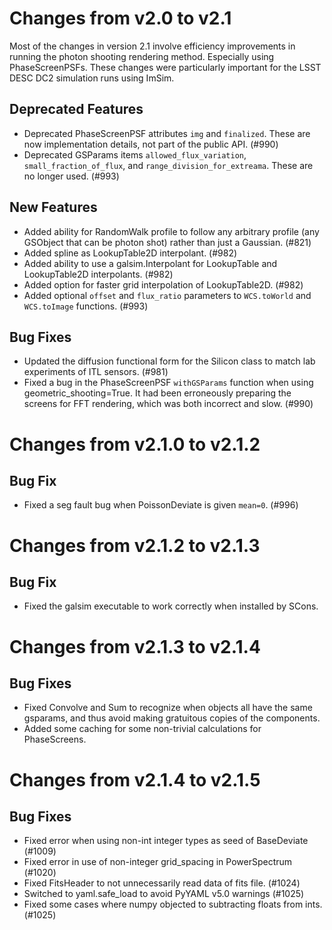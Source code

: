 Changes from v2.0 to v2.1
=========================

Most of the changes in version 2.1 involve efficiency improvements in running
the photon shooting rendering method.  Especially using PhaseScreenPSFs.
These changes were particularly important for the LSST DESC DC2 simulation
runs using ImSim.


Deprecated Features
-------------------

- Deprecated PhaseScreenPSF attributes `img` and `finalized`.  These are now
  implementation details, not part of the public API. (#990)
- Deprecated GSParams items `allowed_flux_variation`, `small_fraction_of_flux`,
  and `range_division_for_extreama`.  These are no longer used. (#993)

New Features
------------

- Added ability for RandomWalk profile to follow any arbitrary profile (any
  GSObject that can be photon shot) rather than just a Gaussian. (#821)
- Added spline as LookupTable2D interpolant. (#982)
- Added ability to use a galsim.Interpolant for LookupTable and LookupTable2D
  interpolants. (#982)
- Added option for faster grid interpolation of LookupTable2D. (#982)
- Added optional `offset` and `flux_ratio` parameters to `WCS.toWorld` and
  `WCS.toImage` functions. (#993)

Bug Fixes
---------

- Updated the diffusion functional form for the Silicon class to match lab
  experiments of ITL sensors. (#981)
- Fixed a bug in the PhaseScreenPSF `withGSParams` function when using
  geometric_shooting=True.  It had been erroneously preparing the screens
  for FFT rendering, which was both incorrect and slow. (#990)


Changes from v2.1.0 to v2.1.2
=============================

Bug Fix
-------

- Fixed a seg fault bug when PoissonDeviate is given `mean=0`. (#996)


Changes from v2.1.2 to v2.1.3
=============================

Bug Fix
-------

- Fixed the galsim executable to work correctly when installed by SCons.


Changes from v2.1.3 to v2.1.4
=============================

Bug Fixes
---------

- Fixed Convolve and Sum to recognize when objects all have the same gsparams,
  and thus avoid making gratuitous copies of the components.
- Added some caching for some non-trivial calculations for PhaseScreens.


Changes from v2.1.4 to v2.1.5
=============================

Bug Fixes
---------

- Fixed error when using non-int integer types as seed of BaseDeviate (#1009)
- Fixed error in use of non-integer grid_spacing in PowerSpectrum (#1020)
- Fixed FitsHeader to not unnecessarily read data of fits file. (#1024)
- Switched to yaml.safe_load to avoid PyYAML v5.0 warnings (#1025)
- Fixed some cases where numpy objected to subtracting floats from ints. (#1025)
